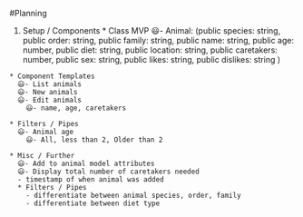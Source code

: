 #Planning

  1. Setup / Components
    * Class
      MVP
      😃- Animal: (public species: string, public order: string, public family: string, public name: string, public age: number, public diet: string, public location: string, public caretakers: number, public sex: string, public likes: string, public dislikes: string )

    * Component Templates
      😃- List animals
      😃- New animals
      😃- Edit animals  
        😃- name, age, caretakers

    * Filters / Pipes
      😃- Animal age
        😃- All, less than 2, Older than 2

    * Misc / Further
      😃- Add to animal model attributes
      😃- Display total number of caretakers needed
      - timestamp of when animal was added
      * Filters / Pipes
        - differentiate between animal species, order, family
        - differentiate between diet type
